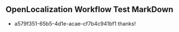 ## OpenLocalization Workflow Test MarkDown
* a579f351-65b5-4d1e-acae-cf7b4c941bf1 
thanks!<!--HONumber=Mar16_HO4-->
